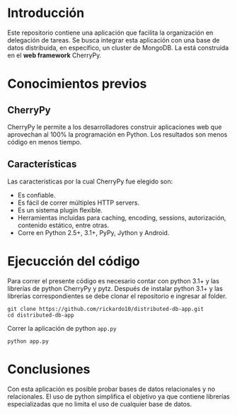 # Introducción

Este repositorio contiene una aplicación que facilita la organización en delegación de tareas. Se busca integrar esta aplicación con una base de datos distribuida, en específico, un cluster de MongoDB. La está construida en el **web framework** CherryPy.

# Conocimientos previos

## CherryPy

CherryPy le permite a los desarrolladores construir aplicaciones web que aprovechan al 100% la programación en Python. Los resultados son menos código en menos tiempo.

## Características

Las características por la cual CherryPy fue elegido son:

* Es confiable.
* Es fácil de correr múltiples HTTP servers.
* Es un sistema plugin flexible.
* Herramientas incluidas para caching, encoding, sessions, autorización, contenido estático, entre otras.
* Corre en Python 2.5+, 3.1+, PyPy, Jython y Android.

# Ejecucción del código

Para correr el presente código es necesario contar con python 3.1+ y las librerías de python CherryPy y pytz. Después de instalar python 3.1+ y las librerías correspondientes se debe clonar el repositorio e ingresar al folder.

```
git clone https://github.com/rickardo10/distributed-db-app.git
cd distributed-db-app
```

Correr la aplicación de python `app.py`

```
python app.py
```

# Conclusiones

Con esta aplicación es posible probar bases de datos relacionales y no relacionales. El uso de python simplifica el objetivo ya que contiene librerías especializadas que no limita el uso de cualquier base de datos.
